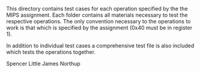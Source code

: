 This directory contains test cases for each operation specified by the the MIPS assignment. Each folder contains all materials necessary to test the respective operations. The only convention necessary to the operations to work is that which is specified by the assignment (0x40 must be in register 1).

In addition to individual test cases a comprehensive test file is also included which tests the operations together.


Spencer Little
James Northup

